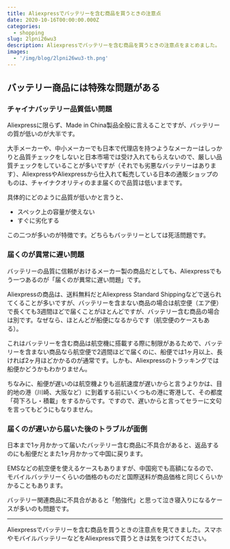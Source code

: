 ```yaml
---
title: Aliexpressでバッテリーを含む商品を買うときの注意点
date: 2020-10-16T00:00:00.000Z
categories:
  - shopping
slug: 2lpni26wu3
description: Aliexpressでバッテリーを含む商品を買うときの注意点をまとめました。
images:
  - '/img/blog/2lpni26wu3-th.png'
---
```


## バッテリー商品には特殊な問題がある

### チャイナバッテリー品質低い問題

Aliexpressに限らず、Made in China製品全般に言えることですが、バッテリーの質が低いのが大半です。

大手メーカーや、中小メーカーでも日本で代理店を持つようなメーカーはしっかりと品質チェックをしないと日本市場では受け入れてもらえないので、厳しい品質チェックをしていることが多いですが（それでも劣悪なバッテリーはあります）、AliexpressやAliexpressから仕入れて転売している日本の通販ショップのものは、チャイナクオリティのまま届くので品質は低いままです。

具体的にどのように品質が低いかと言うと、

- スペック上の容量が使えない
- すぐに劣化する

この二つが多いのが特徴です。どちらもバッテリーとしては死活問題です。

### 届くのが異常に遅い問題

バッテリーの品質に信頼がおけるメーカー製の商品だとしても、Aliexpressでもう一つあるのが「届くのが異常に遅い問題」です。

Aliexpressの商品は、送料無料だとAliexpress Standard Shippingなどで送られてくることが多いですが、バッテリーを含まない商品の場合は航空便（エア便）で長くても3週間ほどで届くことがほとんどですが、バッテリー含む商品の場合は別です。なぜなら、ほとんどが船便になるからです（航空便のケースもある）。

これはバッテリーを含む商品は航空機に搭載する際に制限があるためで、バッテリーを含まない商品なら航空便で2週間ほどで届くのに、船便では1ヶ月以上、長ければ2ヶ月ほどかかるのが通常です。しかも、Aliexpressのトラッキングでは船便かどうかもわかりません。

ちなみに、船便が遅いのは航空機よりも巡航速度が遅いからと言うよりかは、目的地の港（川崎、大阪など）に到着する前にいくつもの港に寄港して、その都度「荷下ろし・積載」をするからです。ですので、遅いからと言ってセラーに文句を言ってもどうにもなりません。

### 届くのが遅いから届いた後のトラブルが面倒

日本まで1ヶ月かかって届いたバッテリー含む商品に不具合があると、返品するのにも船便だとまた1ヶ月かかって中国に戻ります。

EMSなどの航空便を使えるケースもありますが、中国宛でも高額になるので、モバイルバッテリーくらいの価格のものだと国際送料が商品価格と同じくらいかかることもあります。

バッテリー関連商品に不具合があると「勉強代」と思って泣き寝入りになるケースが多いのも問題です。

----

Aliexpressでバッテリーを含む商品を買うときの注意点を見てきました。スマホやモバイルバッテリーなどをAliexpressで買うときは気をつけてください。
